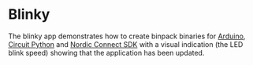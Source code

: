 # Blinky

The blinky app demonstrates how to create binpack binaries for [Arduino](./arduino/README.md), [Circuit Python](./circuitpython/README.md) and [Nordic Connect SDK](ncs/README.md) with a visual indication (the LED blink speed) showing that the application has been updated.